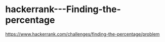 # hackerrank---Finding-the-percentage
https://www.hackerrank.com/challenges/finding-the-percentage/problem
